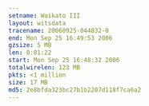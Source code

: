 ```yaml
---
setname: Waikato III
layout: witsdata
tracename: 20060925-044832-0
end: Mon Sep 25 16:49:53 2006
gzsize: 5 MB
len: 0:01:22
start: Mon Sep 25 16:48:32 2006
totalwirelen: 123 MB
pkts: <1 million
size: 17 MB
md5: 2e8bfda323bc27b1b2207d118f7ca6a2
---
```

